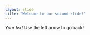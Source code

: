 ```yaml
---
layout: slide
title: "Welcome to our second slide!"
---
```

*Your text*
Use the left arrow to go back!
